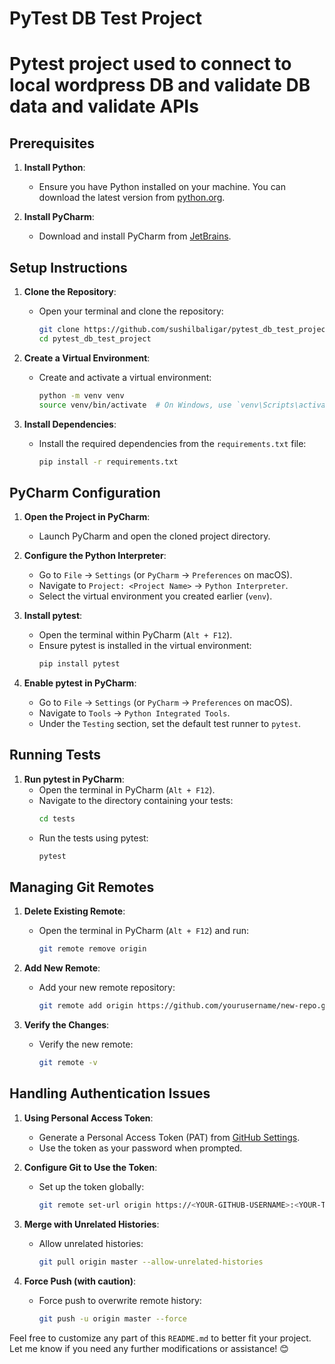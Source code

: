 # PyTest DB Test Project
# Pytest project used to connect to local wordpress DB and validate DB data and validate APIs

## Prerequisites
1. **Install Python**:
   - Ensure you have Python installed on your machine. You can download the latest version from [python.org](https://www.python.org/).

2. **Install PyCharm**:
   - Download and install PyCharm from [JetBrains](https://www.jetbrains.com/pycharm/download/).

## Setup Instructions
1. **Clone the Repository**:
   - Open your terminal and clone the repository:
     ```bash
     git clone https://github.com/sushilbaligar/pytest_db_test_project.git
     cd pytest_db_test_project
     ```

2. **Create a Virtual Environment**:
   - Create and activate a virtual environment:
     ```bash
     python -m venv venv
     source venv/bin/activate  # On Windows, use `venv\Scripts\activate`
     ```

3. **Install Dependencies**:
   - Install the required dependencies from the `requirements.txt` file:
     ```bash
     pip install -r requirements.txt
     ```

## PyCharm Configuration
1. **Open the Project in PyCharm**:
   - Launch PyCharm and open the cloned project directory.

2. **Configure the Python Interpreter**:
   - Go to `File` -> `Settings` (or `PyCharm` -> `Preferences` on macOS).
   - Navigate to `Project: <Project Name>` -> `Python Interpreter`.
   - Select the virtual environment you created earlier (`venv`).

3. **Install pytest**:
   - Open the terminal within PyCharm (`Alt + F12`).
   - Ensure pytest is installed in the virtual environment:
     ```bash
     pip install pytest
     ```

4. **Enable pytest in PyCharm**:
   - Go to `File` -> `Settings` (or `PyCharm` -> `Preferences` on macOS).
   - Navigate to `Tools` -> `Python Integrated Tools`.
   - Under the `Testing` section, set the default test runner to `pytest`.

## Running Tests
1. **Run pytest in PyCharm**:
   - Open the terminal in PyCharm (`Alt + F12`).
   - Navigate to the directory containing your tests:
     ```bash
     cd tests
     ```
   - Run the tests using pytest:
     ```bash
     pytest
     ```

## Managing Git Remotes
1. **Delete Existing Remote**:
   - Open the terminal in PyCharm (`Alt + F12`) and run:
     ```bash
     git remote remove origin
     ```

2. **Add New Remote**:
   - Add your new remote repository:
     ```bash
     git remote add origin https://github.com/yourusername/new-repo.git
     ```

3. **Verify the Changes**:
   - Verify the new remote:
     ```bash
     git remote -v
     ```

## Handling Authentication Issues
1. **Using Personal Access Token**:
   - Generate a Personal Access Token (PAT) from [GitHub Settings](https://github.com/settings/tokens).
   - Use the token as your password when prompted.

2. **Configure Git to Use the Token**:
   - Set up the token globally:
     ```bash
     git remote set-url origin https://<YOUR-GITHUB-USERNAME>:<YOUR-TOKEN>@github.com/sushilbaligar/pytest_db_test_project.git
     ```

3. **Merge with Unrelated Histories**:
   - Allow unrelated histories:
     ```bash
     git pull origin master --allow-unrelated-histories
     ```

4. **Force Push (with caution)**:
   - Force push to overwrite remote history:
     ```bash
     git push -u origin master --force
     ```

Feel free to customize any part of this `README.md` to better fit your project. Let me know if you need any further modifications or assistance! 😊
